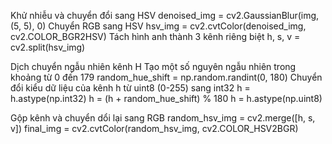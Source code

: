 Khử nhiễu và chuyển đổi sang HSV
denoised_img = cv2.GaussianBlur(img, (5, 5), 0)
Chuyển RGB sang HSV
hsv_img = cv2.cvtColor(denoised_img, cv2.COLOR_BGR2HSV)
Tách hình anh thành 3 kênh riêng biệt
h, s, v = cv2.split(hsv_img)



Dịch chuyển ngẫu nhiên kênh H
Tạo một số nguyên ngẫu nhiên trong khoảng từ 0 đến 179
random_hue_shift = np.random.randint(0, 180)
Chuyển đổi kiểu dữ liệu của kênh h từ uint8 (0-255) sang int32
h = h.astype(np.int32)
h = (h + random_hue_shift) % 180
h = h.astype(np.uint8)


Gộp kênh và chuyển dổi lại sang RGB
random_hsv_img = cv2.merge([h, s, v])
final_img = cv2.cvtColor(random_hsv_img, cv2.COLOR_HSV2BGR)
